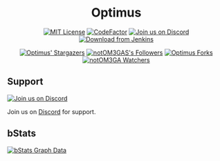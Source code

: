 <div align="center">

# Optimus

[![MIT License](https://img.shields.io/github/license/notOM3GA/Optimus?&logo=github)](License)
[![CodeFactor](https://www.codefactor.io/repository/github/notOM3GA/Optimus/badge)](https://www.codefactor.io/repository/github/notOM3GA/Optimus)
[![Join us on Discord](https://img.shields.io/discord/810539670936485899.svg?label=&logo=discord&logoColor=ffffff&color=7389D8&labelColor=6A7EC2)](https://discord.gg/qJ2k4Bbcd7)
[![Download from Jenkins](https://img.shields.io/jenkins/build?jobUrl=https%3A%2F%2Fci.notom3ga.me%2Fjob%2FOptimus%2F)](https://ci.notom3ga.me/job/Optimus/)

[![Optimus' Stargazers](https://img.shields.io/github/stars/notOM3GA/Optimus?label=stars&logo=github)](https://github.com/notOM3GA/Optimus/stargazers)
[![notOM3GAS's Followers](https://img.shields.io/github/followers/notOM3GA?label=followers&logo=github)](https://github.com/notOM3GA?tab=followers)
[![Optimus Forks](https://img.shields.io/github/forks/notOM3GA/Optimus?label=forks&logo=github)](https://github.com/notOM3GA/Optimus/network/members)
[![notOM3GA Watchers](https://img.shields.io/github/watchers/notOM3GA/Optimus?label=watchers&logo=github)](https://github.com/notOM3GA/Optimus/watchers)
</div>

## Support
[![Join us on Discord](https://img.shields.io/discord/810539670936485899.svg?label=&logo=discord&logoColor=ffffff&color=7389D8&labelColor=6A7EC2)](https://discord.gg/qJ2k4Bbcd7)

Join us on [Discord](https://discord.gg/qJ2k4Bbcd7) for support.

## bStats
[![bStats Graph Data](https://bstats.org/signatures/bukkit/Optimus.svg)](https://bstats.org/plugin/bukkit/Optimus/10972)
